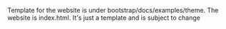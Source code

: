 Template for the website is under bootstrap/docs/examples/theme.
The website is index.html. It's just a template and is subject to change
